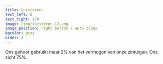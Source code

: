 ```yaml
---
title: Luisteren.
text_left: 0
text_right: 170
image: /img/luisteren-12.png
image_position: right bottom / auto 350px
bgcolor: gray
order: 2
---
```


Ons gehoor gebruikt maar 2% van het vermogen van onze zintuigen. Ons zicht 75%.